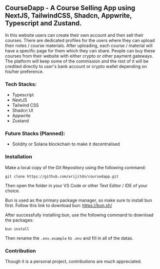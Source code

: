 ## CourseDapp - A Course Selling App using NextJS, TailwindCSS, Shadcn, Appwrite, Typescript and Zustand.

In this website users can create their own account and then sell their courses. There are dedicated profiles for the users where they can upload their notes / course materials. After uploading, each course / material will have a specific page for them which they can share.
People can buy these courses from their website with either crypto or other payment gateways.
The platform will keep some of the commission and the rest of it will be credited directly to user's bank account or crypto wallet depending on his/her preference.

### Tech Stacks:

- Typescript
- NextJS
- Tailwind CSS
- Shadcn UI
- Appwrite
- Zustand

### Future Stacks (Planned):

- Solidity or Solana blockchain to make it decentralised

### Installation

Make a local copy of the Git Repository using the following command:

```
git clone https://github.com/arijitdn/coursedapp.git
```

Then open the folder in your VS Code or other Text Editor / IDE of your choice.

Bun is used as the primary package manager, so make sure to install bun first.
Follow this link to download bun: https://bun.sh/

After successfully installing bun, use the following command to download the packages:

```
bun install
```

Then rename the `.env.example` to `.env` and fill in all of the datas.

### Contribution

Though it is a personal project, contributions are much appreciated.
